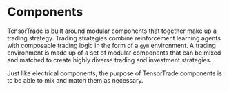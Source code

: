 # Components

TensorTrade is built around modular components that together make up a trading strategy. Trading strategies combine reinforcement learning agents with composable trading logic in the form of a `gym` environment. A trading environment is made up of a set of modular components that can be mixed and matched to create highly diverse trading and investment strategies.

Just like electrical components, the purpose of TensorTrade components is to be able to mix and match them as necessary.

